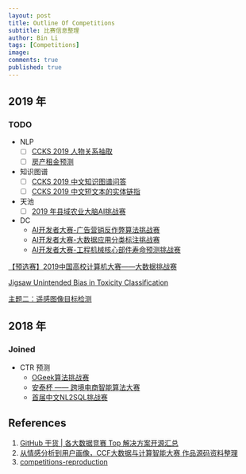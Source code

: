 ```yaml
---
layout: post
title: Outline Of Competitions
subtitle: 比赛信息整理
author: Bin Li
tags: [Competitions]
image: 
comments: true
published: true
---
```



## 2019 年
### TODO
* NLP
    - [ ] [CCKS 2019 人物关系抽取](https://www.biendata.com/competition/ccks_2019_ipre/data/)
    - [ ] [房产租金预测](https://ai.futurelab.tv/contest_detail/3)
* 知识图谱
    * [ ] [CCKS 2019 中文知识图谱问答](https://www.biendata.com/competition/ccks_2019_6/)
    * [ ] [CCKS 2019 中文短文本的实体链指](https://www.biendata.com/competition/ccks_2019_el/)

* 天池
    * [ ] [2019 年县域农业大脑AI挑战赛](https://tianchi.aliyun.com/competition/entrance/231717/introduction)

* DC
    * [AI开发者大赛-广告营销反作弊算法挑战赛](https://www.dcjingsai.com/common/cmpt/AI%E5%BC%80%E5%8F%91%E8%80%85%E5%A4%A7%E8%B5%9B-%E5%B9%BF%E5%91%8A%E8%90%A5%E9%94%80%E5%8F%8D%E4%BD%9C%E5%BC%8A%E7%AE%97%E6%B3%95%E6%8C%91%E6%88%98%E8%B5%9B_%E8%B5%9B%E4%BD%93%E4%B8%8E%E6%95%B0%E6%8D%AE.html)
    * [AI开发者大赛-大数据应用分类标注挑战赛](https://www.dcjingsai.com/common/cmpt/AI%E5%BC%80%E5%8F%91%E8%80%85%E5%A4%A7%E8%B5%9B-%E5%A4%A7%E6%95%B0%E6%8D%AE%E5%BA%94%E7%94%A8%E5%88%86%E7%B1%BB%E6%A0%87%E6%B3%A8%E6%8C%91%E6%88%98%E8%B5%9B_%E8%B5%9B%E4%BD%93%E4%B8%8E%E6%95%B0%E6%8D%AE.html)
    * [AI开发者大赛-工程机械核心部件寿命预测挑战赛](https://www.dcjingsai.com/common/cmpt/AI%E5%BC%80%E5%8F%91%E8%80%85%E5%A4%A7%E8%B5%9B-%E5%B7%A5%E7%A8%8B%E6%9C%BA%E6%A2%B0%E6%A0%B8%E5%BF%83%E9%83%A8%E4%BB%B6%E5%AF%BF%E5%91%BD%E9%A2%84%E6%B5%8B%E6%8C%91%E6%88%98%E8%B5%9B_%E8%B5%9B%E4%BD%93%E4%B8%8E%E6%95%B0%E6%8D%AE.html)

[【预选赛】2019中国高校计算机大赛——大数据挑战赛](https://www.kesci.com/home/competition/5cb80fd312c371002b12355f/content/4)

[Jigsaw Unintended Bias in Toxicity Classification](https://www.kaggle.com/c/jigsaw-unintended-bias-in-toxicity-classification/overview)

[主题二：遥感图像目标检测](http://rscup.bjxintong.com.cn/#/theme/2)

## 2018 年
### Joined
* CTR 预测
    * [OGeek算法挑战赛](https://tianchi.aliyun.com/competition/entrance/231688/forum)
    * [安泰杯 —— 跨境电商智能算法大赛](https://tianchi.aliyun.com/competition/entrance/231718/introduction?spm=5176.12281957.1004.1.38b02448AFePuc)
    * [首届中文NL2SQL挑战赛](https://tianchi.aliyun.com/competition/entrance/231716/introduction?spm=5176.12281957.1004.3.38b02448AFePuc)

## References
1. [GitHub 干货 | 各大数据竞赛 Top 解决方案开源汇总](http://tech.ifeng.com/a/20181116/45226492_0.shtml)
2. [从情感分析到用户画像，CCF大数据与计算智能大赛 作品源码资料整理](https://blog.csdn.net/meyh0x5vDTk48P2/article/details/79492513)
3. [competitions-reproduction](https://github.com/binlidaily/competitions-reproduction)